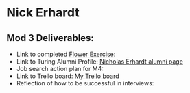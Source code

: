 # Nick Erhardt

## Mod 3 Deliverables:

* Link to completed [Flower Exercise](https://gist.github.com/ski-climb/889d51a73291a53355dfec8afdf022e5):
* Link to Turing Alumni Profile: [Nicholas Erhardt alumni page](https://www.turing.io/alumni/nicholas-erhardt)
* Job search action plan for M4:
* Link to Trello board: [My Trello board](https://trello.com/b/qMX8y3dB/nick-erhardt-job-tracker)
* Reflection of how to be successful in interviews: 
